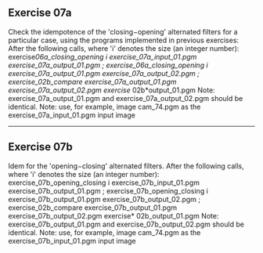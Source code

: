 ## Exercise 07a

Check the idempotence of the 'closing−opening' alternated filters
for a particular case, using the programs implemented in previous exercises:
After the following calls, where 'i' denotes the size (an integer number):
exercise*06a_closing_opening i exercise_07a_input_01.pgm exercise_07a_output_01.pgm
;
exercise_06a_closing_opening i exercise_07a_output_01.pgm exercise_07a_output_02.pgm
;
exercise_02b_compare exercise_07a_output_01.pgm exercise_07a_output_02.pgm exercise*
02b\*output_01.pgm
Note: exercise_07a_output_01.pgm and exercise_07a_output_02.pgm
should be identical.
Note: use, for example, image cam_74.pgm as the
exercise_07a_input_01.pgm input image

---

## Exercise 07b

Idem for the 'opening−closing' alternated filters.
After the following calls, where 'i' denotes the size (an integer number):
exercise_07b_opening_closing i exercise_07b_input_01.pgm exercise_07b_output_01.pgm
;
exercise_07b_opening_closing i exercise_07b_output_01.pgm exercise_07b_output_02.pgm
;
exercise_02b_compare exercise_07b_output_01.pgm exercise_07b_output_02.pgm exercise\*
02b_output_01.pgm
Note: exercise_07b_output_01.pgm and exercise_07b_output_02.pgm
should be identical.
Note: use, for example, image cam_74.pgm as the
exercise_07b_input_01.pgm input image
